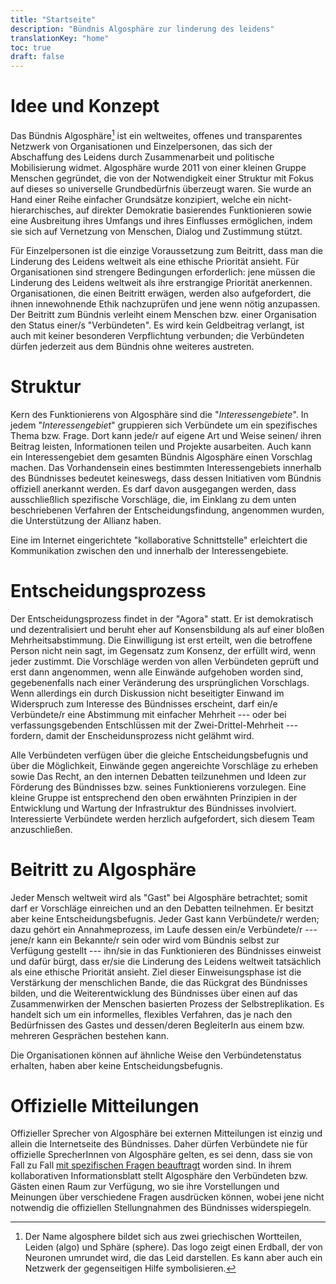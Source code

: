 ```yaml
---
title: "Startseite"
description: "Bündnis Algosphäre zur linderung des leidens"
translationKey: "home"
toc: true
draft: false
---
```


# Idee und Konzept
Das Bündnis Algosphäre[^1] ist ein weltweites, offenes und transparentes  Netzwerk von Organisationen und Einzelpersonen,  das sich der Abschaffung des Leidens durch Zusammenarbeit und politische Mobilisierung widmet. Algosphäre wurde 2011 von einer kleinen Gruppe Menschen gegründet, die von der Notwendigkeit einer Struktur mit Fokus auf dieses so universelle Grundbedürfnis  überzeugt waren. Sie wurde an Hand einer Reihe einfacher Grundsätze  konzipiert, welche ein nicht-hierarchisches, auf direkter Demokratie basierendes Funktionieren sowie eine Ausbreitung ihres Umfangs und ihres Einflusses ermöglichen, indem sie sich auf Vernetzung von Menschen, Dialog und Zustimmung stützt.

Für Einzelpersonen ist die einzige Voraussetzung zum Beitritt, dass man die Linderung des Leidens weltweit als eine ethische Priorität ansieht. Für Organisationen sind strengere Bedingungen erforderlich: jene müssen die Linderung des Leidens weltweit als ihre erstrangige Priorität anerkennen. Organisationen, die einen Beitritt erwägen, werden also aufgefordert, die ihnen innewohnende Ethik nachzuprüfen und jene wenn nötig anzupassen. Der Beitritt zum Bündnis verleiht einem Menschen bzw. einer Organisation den Status  einer/s "Verbündeten". Es wird kein Geldbeitrag verlangt, ist auch mit keiner besonderen Verpflichtung verbunden; die Verbündeten dürfen jederzeit aus dem  Bündnis ohne weiteres austreten.

# Struktur
Kern des Funktionierens von Algosphäre sind die "*Interessengebiete*". In jedem "*Interessengebiet*" gruppieren sich Verbündete um ein spezifisches Thema bzw. Frage. Dort kann jede/r auf eigene Art und Weise seinen/ ihren Beitrag leisten, Informationen teilen und Projekte ausarbeiten. Auch kann ein Interessengebiet dem gesamten Bündnis Algosphäre einen Vorschlag machen. Das Vorhandensein  eines bestimmten  Interessengebiets innerhalb des Bündnisses bedeutet keineswegs, dass dessen Initiativen vom Bündnis offiziell anerkannt werden. Es darf davon ausgegangen werden, dass ausschließlich spezifische Vorschläge, die, im Einklang zu dem unten beschriebenen Verfahren der Entscheidungsfindung, angenommen wurden, die Unterstützung der Allianz haben.

Eine im Internet eingerichtete "kollaborative Schnittstelle" erleichtert die Kommunikation zwischen den und innerhalb der Interessengebiete.

# Entscheidungsprozess
Der Entscheidungsprozess findet in der  "Agora" statt. Er ist demokratisch und dezentralisiert und beruht eher auf Konsensbildung als auf einer bloßen Mehrheitsabstimmung. Die Einwilligung ist erst erteilt, wen die betroffene Person nicht nein sagt, im Gegensatz zum Konsenz, der erfüllt wird, wenn jeder zustimmt. Die Vorschläge werden von allen Verbündeten geprüft und erst dann angenommen, wenn alle Einwände aufgehoben worden sind, gegebenenfalls nach einer Veränderung des ursprünglichen Vorschlags. Wenn allerdings ein durch Diskussion nicht beseitigter Einwand im Widerspruch zum Interesse des Bündnisses erscheint, darf ein/e Verbündete/r eine Abstimmung mit einfacher Mehrheit --- oder bei verfassungsgebenden Entschlüssen mit der Zwei-Drittel-Mehrheit --- fordern, damit der Enscheidunsprozess nicht gelähmt wird.

Alle Verbündeten verfügen über die gleiche Entscheidungsbefugnis und über die Möglichkeit, Einwände gegen angereichte Vorschläge zu erheben sowie Das Recht, an den internen Debatten teilzunehmen und Ideen zur Förderung des Bündnisses bzw. seines Funktionierens vorzulegen. Eine kleine Gruppe ist entsprechend den oben erwähnten Prinzipien in der Entwicklung und Wartung der Infrastruktur des Bündnisses involviert. Interessierte Verbündete werden herzlich aufgefordert, sich diesem Team anzuschließen.

# Beitritt zu Algosphäre
Jeder Mensch weltweit wird als "Gast" bei Algosphäre betrachtet; somit darf er Vorschläge einreichen und an den Debatten teilnehmen. Er besitzt  aber keine Entscheidungsbefugnis. Jeder Gast kann Verbündete/r werden; dazu gehört ein Annahmeprozess, im Laufe dessen ein/e Verbündete/r --- jene/r kann ein Bekannte/r sein oder wird vom Bündnis selbst zur Verfügung gestellt ---  ihn/sie in das Funktionieren des Bündnisses einweist und dafür bürgt, dass er/sie die Linderung des Leidens weltweit tatsächlich als eine ethische Priorität ansieht. Ziel dieser Einweisungsphase ist die Verstärkung der menschlichen Bande, die das Rückgrat des Bündnisses bilden, und die Weiterentwicklung des Bündnisses über einen auf das Zusammenwirken der Menschen basierten Prozess der Selbstreplikation. Es handelt sich um ein informelles, flexibles Verfahren, das je nach den Bedürfnissen des Gastes und dessen/deren BegleiterIn aus einem bzw. mehreren Gesprächen bestehen kann.

Die Organisationen können auf ähnliche Weise den Verbündetenstatus erhalten, haben aber keine Entscheidungsbefugnis.

# Offizielle Mitteilungen
Offizieller Sprecher von Algosphäre bei externen Mitteilungen ist einzig und allein die Internetseite des Bündnisses. Daher dürfen Verbündete nie für offizielle SprecherInnen von Algosphäre gelten, es sei denn, dass sie von Fall zu Fall  [mit spezifischen Fragen beauftragt](https://algosphere.org/de/mandates) worden sind. In ihrem kollaborativen Informationsblatt  stellt Algosphäre den Verbündeten bzw. Gästen einen Raum zur Verfügung, wo sie ihre Vorstellungen und Meinungen über verschiedene Fragen ausdrücken können, wobei jene nicht notwendig die offiziellen Stellungnahmen des Bündnisses widerspiegeln.

[^1]: Der Name algosphere bildet sich aus zwei griechischen Wortteilen, Leiden (algo) und Sphäre (sphere). Das logo zeigt einen Erdball, der von Neuronen umrundet wird, die das Leid darstellen. Es kann aber auch ein Netzwerk der gegenseitigen Hilfe symbolisieren.
